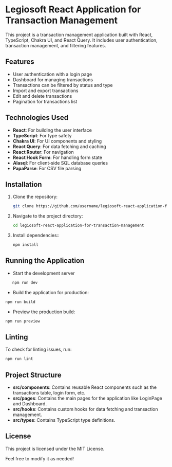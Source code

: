 # Legiosoft React Application for Transaction Management

This project is a transaction management application built with React, TypeScript, Chakra UI, and React Query. It includes user authentication, transaction management, and filtering features.

## Features

- User authentication with a login page
- Dashboard for managing transactions
- Transactions can be filtered by status and type
- Import and export transactions
- Edit and delete transactions
- Pagination for transactions list

## Technologies Used

- **React**: For building the user interface
- **TypeScript**: For type safety
- **Chakra UI**: For UI components and styling
- **React Query**: For data fetching and caching
- **React Router**: For navigation
- **React Hook Form**: For handling form state
- **Alasql**: For client-side SQL database queries
- **PapaParse**: For CSV file parsing

## Installation

1. Clone the repository:
   ```bash
   git clone https://github.com/username/legiosoft-react-application-for-transaction-management.git
   ```
2. Navigate to the project directory:
   ```bash
   cd legiosoft-react-application-for-transaction-management
   ```
3. Install dependencies::
   ```bash
   npm install
   ```

## Running the Application

- Start the development server

```bash
   npm run dev
```

- Build the application for production:

```bash
npm run build
```

- Preview the production build:

```bash
npm run preview
```

## Linting

To check for linting issues, run:

```bash
npm run lint
```

## Project Structure

- **src/components**: Contains reusable React components such as the transactions table, login form, etc.
- **src/pages**: Contains the main pages for the application like LoginPage and Dashboard.
- **src/hooks**: Contains custom hooks for data fetching and transaction management.
- **src/types**: Contains TypeScript type definitions.

## License

This project is licensed under the MIT License.

Feel free to modify it as needed!
